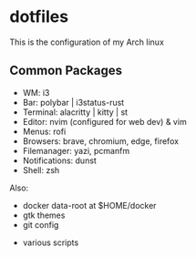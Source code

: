 # dotfiles

This is the configuration of my Arch linux

## Common Packages

- WM: i3
- Bar: polybar | i3status-rust
- Terminal: alacritty | kitty | st
- Editor: nvim (configured for web dev) & vim
- Menus: rofi
- Browsers: brave, chromium, edge, firefox
- Filemanager: yazi, pcmanfm
- Notifications: dunst
- Shell: zsh

Also:

- docker data-root at $HOME/docker
- gtk themes
- git config

* various scripts
